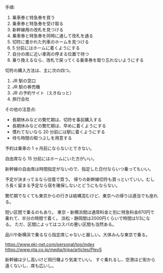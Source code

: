 手順:

1. 乗車券と特急券を買う
2. 乗車券と特急券を受け取る
3. 新幹線用の改札を見つける
4. 乗車券と特急券を同時に通して改札を通る
5. 切符に書かれた列車のホームを見つける
6. 5 分前にはホームに着くようにする
7. 自分の席に近い車両の停まる位置で待つ
8. 乗り換えるなら、改札で戻ってくる乗車券を取り忘れないようにする

切符の購入方法は、主に次の四つ。

1. JR 駅の窓口
2. JR 駅の券売機
3. JR の予約サイト（えきねっと）
4. 旅行会社

その他の注意点:

- 長期休みなどの繁忙期は、切符を事前購入する
- 長期休みなどの繁忙期は、早めに着くようにする
- 慣れてないなら 20 分前には駅に着くようにする
- 待ち時間の暇つぶしを用意する

予約は乗車の 1 ヶ月前にならないとできない。

自由席なら 15 分前にはホームにいた方がいい。

新幹線の自由席は時間指定がないので、指定した日付ならいつ乗ってもいい。

予定が決まってるなら往復で買う。
帰りの新幹線切符も買っといていい。むしろ長く留まる予定なら宿を確保しないとどうにもならない。

繁忙期でなくても東京からの行きは結構混むけど、東京への帰りは適当でも座れる。

短い区間で乗るのもあり。
東京・新横浜間は通常料金と別に特急料金870円で乗れて、半分の時間で着く。
浜松・静岡間は2000円くらいで時間は1/3になる。
ただ、区間によってはコスパの悪い区間も当然ある。

品川や新横浜で乗るなら指定席じゃないと厳しい。大体みんな東京で乗る。

https://www.eki-net.com/personal/top/index
https://www.nta.co.jp/media/tripa/articles/PlevS

新幹線は少し高いけど飛行機より気楽でいい。
すぐ乗れるし、空港ほど街から遠くないし、席も広いし。

